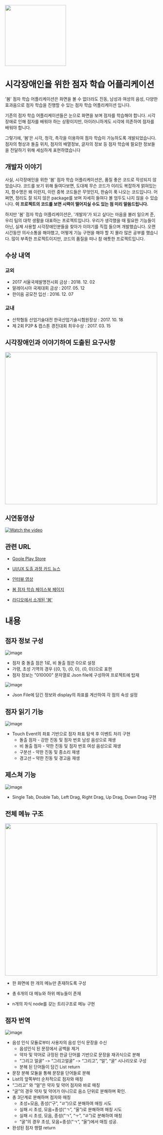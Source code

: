 <img src="https://user-images.githubusercontent.com/20294749/54074178-b8a69100-42d2-11e9-90c6-81e7811dea1d.png" width=200>

# 시각장애인을 위한 점자 학습 어플리케이션
'봄' 점자 학습 어플리케이션은 화면을 볼 수 없더라도 진동, 남성과 여성의 음성, 다양한 효과음으로 점자 학습을 진행할 수 있는 점자 학습 어플리케이션 입니다. 

기존의 점자 학습 어플리케이션들은 눈으로 화면을 보며 점자를 학습해야 합니다. 시각장애로 인해 점자를 배워야 하는 상황이지만, 아이러니하게도 시각에 의존하여 점자를 배워야 합니다.

그렇기에, ‘봄’은 시각, 청각, 촉각을 이용하여 점자 학습이 가능하도록 개발되었습니다. 점자의 형상과 돌출 위치, 점자의 배열정보, 글자의 정보 등 점자 학습에 필요한 정보들을 전달하기 위해 세심하게 표현하였습니다

## 개발자 이야기
사실, 시각장애인을 위한 '봄' 점자 학습 어플리케이션은, 품질 좋은 코드로 작성되지 않았습니다. 코드를 보기 위해 들여다보면, 도대체 무슨 코드가 이리도 복잡하게 얽혀있는지, 함수명은 왜 이런지, 이런 중복 코드들은 무엇인지, 한숨이 푹 나오는 코드입니다. 어쩌면, 정리도 잘 되지 않은 package를 보며 자세히 들여다 볼 엄두도 나지 않을 수 있습니다. **이 프로젝트의 코드를 보면 시력이 떨어지실 수도 있는 점 미리 말씀드립니다.**

하지만 '봄' 점자 학습 어플리케이션은, '개발자'가 되고 싶다는 마음을 불러 일으켜 준, 우리 팀의 대학 생활을 대표하는 프로젝트입니다. 우리가 생각했을 때 필요한 기능들이 아닌, 실제 사용할 시각장애인분들을 찾아가 이야기를 직접 들으며 개발했습니다. 오랜 시간동안 의사소통을 해야했고, 어떻게 기능 구현을 해야 할 지 몰라 많은 공부를 했습니다. 많이 부족한 프로젝트이지만, 코드의 품질을 떠나 참 애틋한 프로젝트입니다.

## 수상 내역
### 교외
- 2017 서울국제발명전시회 금상 : 2018. 12. 02
- 말레이시아 국제대회 금상 : 2017. 05. 12
- 한이음 공모전 입선 : 2016. 12. 07
### 교내
- 산학협동 산업기술대전 한국산업기술시험원장상 : 2017. 10. 18
- 제 2회 P2P & 캡스톤 경진대회 최우수상 : 2017. 03. 15

## 시각장애인과 이야기하여 도출된 요구사항
<img src="https://user-images.githubusercontent.com/20294749/52536131-c8958880-2d99-11e9-88db-44fb560c22a1.png" width=500>

## 시연동영상
[![Watch the video](https://user-images.githubusercontent.com/20294749/52535521-d8f63500-2d92-11e9-80d8-1b67dbcbd304.png)](https://www.youtube.com/watch?v=-YME1Dlb4iU&t=45s)

## 관련 URL
- [Goole Play Store](https://play.google.com/store/apps/details?id=com.project.why.braillelearning)

- [UI/UX 도출 과정 카드 뉴스](https://m.facebook.com/story.php?story_fbid=969402966558900&id=962857480546782)

- [인터뷰 영상](https://www.facebook.com/BlackBee.BOM/videos/1003795013119695/?__tn__=kC-R&eid=ARAZzdSx42tnVFjk7WeJnrIz4diiCZG8TTC25UyOlHrhNTWz1IQ0y6OtTV4UD0J_X1PTVlAS3uGB_i4B&hc_ref=ARTyrZqiU-0Pxaj6tV5dM0LTfD8HmOiVkrtIFa2_E-SZ4kQmrjEBFQTJV2Qu353s7zE&fref=nf&__xts__[0]=68.ARCquecUGC1RSWhZQlmLHL_fT1oqKbLJX3MXKKaWupUmqqvD38BgCFHorZBcP1Z80y1yBlPWO0xiec_d4h1qBu3De2wZjd-H9eVuUBJB42T14efskIu-rW_xkY5GLbg1XamFgICFbhwfZZxW8-YnHOurPew7mfq9AOyRXVoWPCU_GEUv2Bn5bvdRqqrw4kb7vLG18mIsDX-lUB-Tm0MYgHHsanrL4UjhvKK6CTDFS-08lVJhsOWS3zZ4L6QSuT0Ir__MPQieNYNwunV4elMwk5SY0s7y7Qeu4JnW-KmcOuhAITKV-uv8lBLYC36kU3OU4LRi4mdYNQO3nOuIK_NeI0j7Qg)

- [봄 점자 학습 페이스북 페이지](https://www.facebook.com/BlackBee.BOM)

- [라디오에서 소개된 '봄'](http://m.ablenews.co.kr/news/newscontent.aspx?categorycode=0048&newscode=004820180810114039868693&fbclid=IwAR3wQnA_qrGKtOoOhN72QNnzDuvOZMewX77VqWRHDNnkU7kWCz3ympS8eG0)


# 내용

## 점자 정보 구성
![image](https://user-images.githubusercontent.com/20294749/55057610-0120c580-50ad-11e9-9a4b-d6920defb96f.png)
- 점자 중 돌출 점은 1로, 비 돌출 점은 0으로 설정
- 가령, 초성 기역의 경우 {{0, 1}, {0, 0}, {0, 0}}으로 표현
- 점자 정보는 "010000" 문자열로 Json file에 구성하여 프로젝트에 탑재

![image](https://user-images.githubusercontent.com/20294749/55058465-5e1d7b00-50af-11e9-8ca7-e446c656b4ef.png)
- Json File에 담긴 정보와 display의 좌표를 계산하여 각 점의 속성 설정

## 점자 읽기 기능 
![image](https://user-images.githubusercontent.com/20294749/55059623-bf931900-50b2-11e9-9829-79aa729b5101.png)
- Touch Event의 좌표 기반으로 점자 좌표 탐색 후 이벤트 처리 구현
  - 돌출 점자 - 강한 진동 및 점자 번호 남성 음성으로 재생
  - 비 돌출 점자 - 약한 진동 및 점자 번호 여성 음성으로 재생
  - 구분선 - 약한 진동 및 종소리 재생
  - 경고선 – 약한 진동 및 경고음 재생
 
## 제스쳐 기능
![image](https://user-images.githubusercontent.com/20294749/55058959-f5cf9900-50b0-11e9-99b7-9d4fa942136e.png)
- Single Tab, Double Tab, Left Drag, Right Drag, Up Drag, Down Drag 구현

## 전체 메뉴 구조
<img src="https://user-images.githubusercontent.com/20294749/54074204-fc00ff80-42d2-11e9-8423-3f93c14d2c96.png" width=500>

- 한 화면에 한 개의 메뉴만 존재하도록 구성

- 총 6개의 대 메뉴와 하위 메뉴들이 존재    

- n개의 자식 node를 갖는 트리구조로 메뉴 구현     

## 점자 번역
![image](https://user-images.githubusercontent.com/20294749/55062900-2cf67800-50ba-11e9-9c1e-42f6a604d696.png)
- 음성 인식 모듈로부터 사용자의 음성 인식 문장을 수신
  - 음성인식 된 문장에서 공백을 제거
  - 약자 및 약어로 규정된 한글 단어를 기반으로 문장을 재귀식으로 분해
  - “그리고 얼굴” -> “그리고얼굴” -> “그리고”, “얼”, “굴” 시나리오로 구성
  - 분해 된 단어들이 담긴 List return
- 문장 분해 모듈을 통해 문장을 단어들로 분해 
- List의 앞쪽부터 순차적으로 점자와 매칭
- “그리고” 와 “얼”은 약자 및 약어 점자와 바로 매칭
- “굴”의 경우 약자 및 약어가 아니므로 음소 단위로 분해하며 확인. 
- 총 3단계로 분해하며 점자와 매칭
  - 초성+모음, 종성(“구”, “ㄹ”)으로 분해하여 매칭 시도
  - 실패 시 초성, 모음+종성(“ㄱ”, “울”)로 분해하여 매칭 시도
  - 실패 시 초성, 모음, 종성(“ㄱ”, “ㅜ”, “ㄹ”)로 분해하여 매칭
  - “굴”의 경우 초성, 모음+종성(“ㄱ”, “울”)에서 매칭 성공. 
- 완성된 점자 행렬 return


